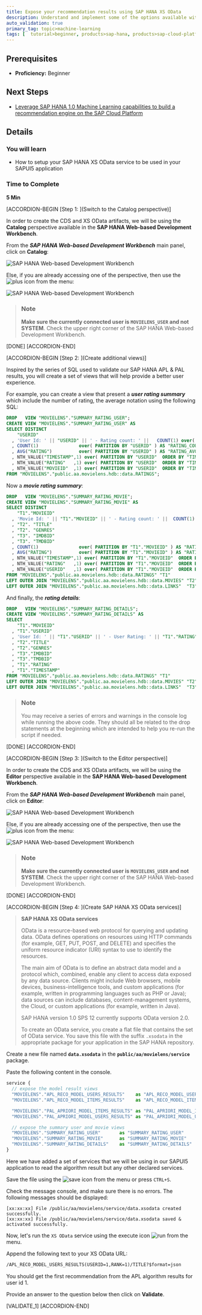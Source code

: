 ```yaml
---
title: Expose your recommendation results using SAP HANA XS OData
description: Understand and implement some of the options available with SAP HANA to expose your results
auto_validation: true
primary_tag: topic>machine-learning
tags: [  tutorial>beginner, products>sap-hana, products>sap-cloud-platform, topic>machine-learning ]
---
```


## Prerequisites
 - **Proficiency:** Beginner

## Next Steps
- [Leverage SAP HANA 1.0 Machine Learning capabilities to build a recommendation engine on the SAP Cloud Platform](https://www.sap.com/developer/groups/cp-hana-aa-movielens.html)

## Details
### You will learn

- How to setup your SAP HANA XS OData service to be used in your SAPUI5 application

### Time to Complete
**5 Min**

[ACCORDION-BEGIN [Step 1: ](Switch to the Catalog perspective)]

In order to create the CDS and XS OData artifacts, we will be using the **Catalog** perspective available in the **SAP HANA Web-based Development Workbench**.

From the ***SAP HANA Web-based Development Workbench*** main panel, click on **Catalog**:

![SAP HANA Web-based Development Workbench](01.png)

Else, if you are already accessing one of the perspective, then use the ![plus](0-navigation.png) icon from the menu:

![SAP HANA Web-based Development Workbench](02.png)

> ### **Note**
>**Make sure the currently connected user is `MOVIELENS_USER` and not SYSTEM**. Check the upper right corner of the SAP HANA Web-based Development Workbench.

[DONE]
[ACCORDION-END]

[ACCORDION-BEGIN [Step 2: ](Create additional views)]

Inspired by the series of SQL used to validate our SAP HANA APL & PAL results, you will create a set of views that will help provide a better user experience.

For example, you can create a view that present a ***user rating summary*** which include the number of rating, the average notation using the following SQL:

```SQL
DROP   VIEW "MOVIELENS"."SUMMARY_RATING_USER";
CREATE VIEW "MOVIELENS"."SUMMARY_RATING_USER" AS
SELECT DISTINCT
    "USERID"
  , 'User Id: ' || "USERID" || ' - Rating count: ' ||   COUNT(1) over( PARTITION BY "USERID" )  AS DESCRIPTION
  , COUNT(1)               over( PARTITION BY "USERID" ) AS "RATING_COUNT"
  , AVG("RATING")          over( PARTITION BY "USERID" ) AS "RATING_AVG"
  , NTH_VALUE("TIMESTAMP",1) over( PARTITION BY "USERID"  ORDER BY "TIMESTAMP" DESC, "MOVIEID") AS "LAST_RATING_DATE"
  , NTH_VALUE("RATING"   ,1) over( PARTITION BY "USERID"  ORDER BY "TIMESTAMP" DESC, "MOVIEID") AS "LAST_RATING"
  , NTH_VALUE("MOVIEID"  ,1) over( PARTITION BY "USERID"  ORDER BY "TIMESTAMP" DESC, "MOVIEID") AS "LAST_MOVIEID"
FROM "MOVIELENS"."public.aa.movielens.hdb::data.RATINGS";
```

Now a ***movie rating summary***:

```SQL
DROP   VIEW "MOVIELENS"."SUMMARY_RATING_MOVIE";
CREATE VIEW "MOVIELENS"."SUMMARY_RATING_MOVIE" AS
SELECT DISTINCT
    "T1"."MOVIEID"
  , 'Movie Id: ' || "T1"."MOVIEID" || ' - Rating count: ' ||  COUNT(1) over( PARTITION BY "T1"."MOVIEID" ) AS DESCRIPTION
  , "T2". "TITLE"
  , "T2". "GENRES"
  , "T3". "IMDBID"
  , "T3". "TMDBID"
  , COUNT(1)               over( PARTITION BY "T1"."MOVIEID" ) AS "RATING_COUNT"
  , AVG("RATING")          over( PARTITION BY "T1"."MOVIEID" ) AS "RATING_AVG"
  , NTH_VALUE("TIMESTAMP",1) over( PARTITION BY "T1"."MOVIEID"  ORDER BY "T1"."TIMESTAMP" DESC, "T1"."MOVIEID") AS "LAST_RATING_DATE"
  , NTH_VALUE("RATING"   ,1) over( PARTITION BY "T1"."MOVIEID"  ORDER BY "T1"."TIMESTAMP" DESC, "T1"."MOVIEID") AS "LAST_RATING"
  , NTH_VALUE("USERID"   ,1) over( PARTITION BY "T1"."MOVIEID"  ORDER BY "T1"."TIMESTAMP" DESC, "T1"."MOVIEID") AS "LAST_USERID"
FROM "MOVIELENS"."public.aa.movielens.hdb::data.RATINGS" "T1"
LEFT OUTER JOIN "MOVIELENS"."public.aa.movielens.hdb::data.MOVIES" "T2" on ("T1".MOVIEID = "T2".MOVIEID)
LEFT OUTER JOIN "MOVIELENS"."public.aa.movielens.hdb::data.LINKS"  "T3" on ("T1".MOVIEID = "T3".MOVIEID);
```

And finally, the ***rating details***:

```SQL
DROP   VIEW "MOVIELENS"."SUMMARY_RATING_DETAILS";
CREATE VIEW "MOVIELENS"."SUMMARY_RATING_DETAILS" AS
SELECT
    "T1"."MOVIEID"
  , "T1"."USERID"
  , 'User Id: ' || "T1"."USERID" || ' - User Rating: ' || "T1"."RATING" || ' - Movie Id: ' || "T1"."MOVIEID" || ' - Title: ' || "T2"."TITLE" AS DESCRIPTION
  , "T2"."TITLE"
  , "T2"."GENRES"
  , "T3"."IMDBID"
  , "T3"."TMDBID"
  , "T1"."RATING"
  , "T1"."TIMESTAMP"
FROM "MOVIELENS"."public.aa.movielens.hdb::data.RATINGS" "T1"
LEFT OUTER JOIN "MOVIELENS"."public.aa.movielens.hdb::data.MOVIES" "T2" on ("T1".MOVIEID = "T2".MOVIEID)
LEFT OUTER JOIN "MOVIELENS"."public.aa.movielens.hdb::data.LINKS"  "T3" on ("T1".MOVIEID = "T3".MOVIEID);
```

> ### **Note**
>You may receive a series of errors and warnings in the console log while running the above code. They should all be related to the drop statements at the beginning which are intended to help you re-run the script if needed.

[DONE]
[ACCORDION-END]

[ACCORDION-BEGIN [Step 3: ](Switch to the Editor perspective)]

In order to create the CDS and XS OData artifacts, we will be using the **Editor** perspective available in the **SAP HANA Web-based Development Workbench**.

From the ***SAP HANA Web-based Development Workbench*** main panel, click on **Editor**:

![SAP HANA Web-based Development Workbench](01.png)

Else, if you are already accessing one of the perspective, then use the ![plus](0-navigation.png) icon from the menu:

![SAP HANA Web-based Development Workbench](02.png)

> ### **Note**
>**Make sure the currently connected user is `MOVIELENS_USER` and not SYSTEM**. Check the upper right corner of the SAP HANA Web-based Development Workbench.

[DONE]
[ACCORDION-END]

[ACCORDION-BEGIN [Step 4: ](Create SAP HANA XS OData services)]

> **SAP HANA XS OData services**
>
>OData is a resource-based web protocol for querying and updating data. OData defines operations on resources using HTTP commands (for example, GET, PUT, POST, and DELETE) and specifies the uniform resource indicator (URI) syntax to use to identify the resources.
>
>The main aim of OData is to define an abstract data model and a protocol which, combined, enable any client to access data exposed by any data source. Clients might include Web browsers, mobile devices, business-intelligence tools, and custom applications (for example, written in programming languages such as PHP or Java); data sources can include databases, content-management systems, the Cloud, or custom applications (for example, written in Java).
>
>SAP HANA version 1.0 SPS 12 currently supports OData version 2.0.
>
>To create an OData service, you create a flat file that contains the set of OData service. You save this file with the suffix `.xsodata` in the appropriate package for your application in the SAP HANA repository.

Create a new file named **`data.xsodata`** in the **`public/aa/movielens/service`** package.

Paste the following content in the console.

```JavaScript
service {
  // expose the model result views
  "MOVIELENS"."APL_RECO_MODEL_USERS_RESULTS"    as "APL_RECO_MODEL_USERS_RESULTS" key ("USERID" , "RANK");
  "MOVIELENS"."APL_RECO_MODEL_ITEMS_RESULTS"    as "APL_RECO_MODEL_ITEMS_RESULTS" key ("MOVIEID", "RANK");

  "MOVIELENS"."PAL_APRIORI_MODEL_ITEMS_RESULTS" as "PAL_APRIORI_MODEL_ITEMS_RESULTS" key ("MOVIEID", "RANK");
  "MOVIELENS"."PAL_APRIORI_MODEL_USERS_RESULTS" as "PAL_APRIORI_MODEL_USERS_RESULTS" key ("USERID" , "RANK");

  // expose the summary user and movie views
  "MOVIELENS"."SUMMARY_RATING_USER"       as "SUMMARY_RATING_USER"     key ("USERID");
  "MOVIELENS"."SUMMARY_RATING_MOVIE"      as "SUMMARY_RATING_MOVIE"    key ("MOVIEID");
  "MOVIELENS"."SUMMARY_RATING_DETAILS"    as "SUMMARY_RATING_DETAILS"  key ("USERID", "MOVIEID");
}
```

Here we have added a set of services that we will be using in our SAPUI5 application to read the algorithm result but any other declared services.

Save the file using the ![save](0-save.png) icon from the menu or press `CTRL+S`.

Check the message console, and make sure there is no errors. The following messages should be displayed:

```
[xx:xx:xx] File /public/aa/movielens/service/data.xsodata created successfully.
[xx:xx:xx] File /public/aa/movielens/service/data.xsodata saved & activated successfully.
```

Now, let's run the `XS OData` service using the execute icon ![run](0-run.png) from the menu.

Append the following text to your XS OData URL:

```HTML
/APL_RECO_MODEL_USERS_RESULTS(USERID=1,RANK=1)/TITLE?$format=json
```

You should get the first recommendation from the APL algorithm results for user id 1.

Provide an answer to the question below then click on **Validate**.

[VALIDATE_1]
[ACCORDION-END]
